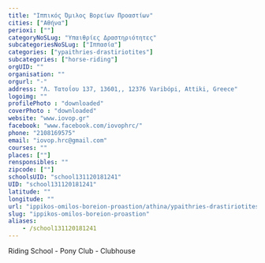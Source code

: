 ```yaml
---
title: "Ιππικός Όμιλος Βορείων Προαστίων"
cities: ["Αθήνα"]
perioxi: [""]
categoryNoSLug: "Υπαιθρίες Δραστηριότητες"
subcategoriesNoSLug: ["Ιππασία"]
categories: ["ypaithries-drastiriotites"]
subcategories: ["horse-riding"]
orgUID: ""
organisation: ""
orgurl: "-"
address: "Λ. Τατοΐου 137, 13601,, 12376 Varibópi, Attiki, Greece"
logoimg: ""
profilePhoto : "downloaded"
coverPhoto : "downloaded"
website: "www.iovop.gr"
facebook: "www.facebook.com/iovophrc/"
phone: "2108169575"
email: "iovop.hrc@gmail.com"
courses: ""
places: [""]
rensponsibles: ""
zipcode: [""]
schoolsUID: "school131120181241"
UID: "school131120181241"
latitude: ""
longitude: ""
url: "ippikos-omilos-boreion-proastion/athina/ypaithries-drastiriotites/horse-riding"
slug: "ippikos-omilos-boreion-proastion"
aliases:
    - /school131120181241
---
```



Riding School - Pony Club - Clubhouse

